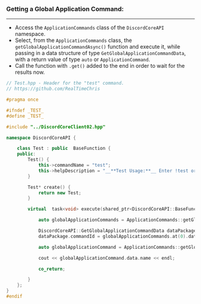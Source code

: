 
### **Getting a Global Application Command:**
---
- Access the `ApplicationCommands` class of the `DiscordCoreAPI` namespace.
- Select, from the `ApplicationCommands` class, the `getGlobalApplicationCommandAsync()` function and execute it, while passing in a data structure of type `GetGlobalApplicationCommandData`, with a return value of type `auto` or `ApplicationCommand`.
- Call the function with `.get()` added to the end in order to wait for the results now.

```cpp
// Test.hpp - Header for the "test" command.
// https://github.com/RealTimeChris

#pragma once

#ifndef _TEST_
#define _TEST_

#include "../DiscordCoreClient02.hpp"

namespace DiscordCoreAPI {

	class Test : public  BaseFunction {
	public:
		Test() {
			this->commandName = "test";
			this->helpDescription = "__**Test Usage:**__ Enter !test or /test to run this command!";
		}

		Test* create() {
			return new Test;
		}

		virtual  task<void> execute(shared_ptr<DiscordCoreAPI::BaseFunctionArguments> args) {

			auto globalApplicationCommands = ApplicationCommands::getGlobalApplicationCommandsAsync().get();

			DiscordCoreAPI::GetGlobalApplicationCommandData dataPackage;
			dataPackage.commandId = globalApplicationCommands.at(0).data.id;

			auto globalApplicationCommand = ApplicationCommands::getGlobalApplicationCommandAsync(dataPackage).get();

			cout << globalApplicationCommand.data.name << endl;

			co_return;

		}
	};
}
#endif
```
